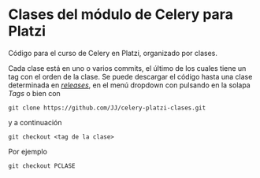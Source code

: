 # Clases del módulo de Celery para Platzi

Código para el curso de Celery en Platzi, organizado por clases.

Cada clase está en uno o varios commits, el último de los cuales tiene un tag con el orden de la clase. Se puede descargar el código hasta una clase determinada en [*releases*](https://github.com/JJ/celery-platzi-clases/releases), en el menú dropdown con pulsando en la solapa *Tags* o bien con 

	git clone https://github.com/JJ/celery-platzi-clases.git

y a continuación

	git checkout <tag de la clase>

Por ejemplo

	git checkout PCLASE

